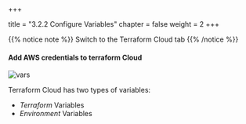 +++

title = "3.2.2 Configure Variables"
chapter = false
weight = 2
+++

{{% notice note %}}
Switch to the Terraform Cloud tab
{{% /notice %}}

#### Add AWS credentials to terraform Cloud  

![vars](/images/lab3/configure_tf_vars.png)

Terraform Cloud has two types of variables:

- _Terraform_ Variables
- _Environment_ Variables

